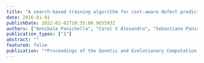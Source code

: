 ```yaml
---
title: "A search-based training algorithm for cost-aware defect prediction"
date: 2016-01-01
publishDate: 2022-02-02T10:35:00.965593Z
authors: ["Annibale Panichella", "Carol V Alexandru", "Sebastiano Panichella", "Alberto Bacchelli", "Harald C Gall"]
publication_types: ["1"]
abstract: ""
featured: false
publication: "*Proceedings of the Genetic and Evolutionary Computation Conference 2016*"
---
```


